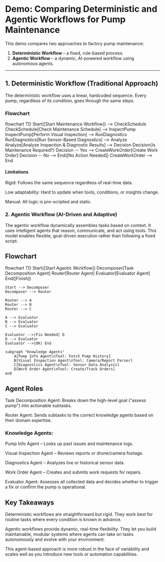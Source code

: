# Demo: Comparing Deterministic and Agentic Workflows for Pump Maintenance

This demo compares two approaches to factory pump maintenance:

1. **Deterministic Workflow** – a fixed, rule-based process.
2. **Agentic Workflow** – a dynamic, AI-powered workflow using autonomous agents.

---

## 1. Deterministic Workflow (Traditional Approach)

The deterministic workflow uses a linear, hardcoded sequence. Every pump, regardless of its condition, goes through the same steps.

### Flowchart

flowchart TD
    Start([Start Maintenance Workflow]) --> CheckSchedule
    CheckSchedule[Check Maintenance Schedule] --> InspectPump
    InspectPump[Perform Visual Inspection] --> RunDiagnostics
    RunDiagnostics[Run Sensor-Based Diagnostics] --> Analyze
    Analyze[Analyze Inspection & Diagnostic Results] --> Decision
    Decision{Is Maintenance Required?}
    Decision -- Yes --> CreateWorkOrder[Create Work Order]
    Decision -- No --> End([No Action Needed])
    CreateWorkOrder --> End

#### Limitations
Rigid: Follows the same sequence regardless of real-time data.

Low adaptability: Hard to update when tools, conditions, or insights change.

Manual: All logic is pre-scripted and static.

### 2. Agentic Workflow (AI-Driven and Adaptive)
The agentic workflow dynamically assembles tasks based on context. It uses intelligent agents that reason, communicate, and act using tools. This model enables flexible, goal-driven execution rather than following a fixed script.

## Flowchart

flowchart TD
    Start([Start Agentic Workflow])
    Decomposer[Task Decomposition Agent]
    Router[Router Agent]
    Evaluator[Evaluator Agent]
    End([Finish])

    Start --> Decomposer
    Decomposer --> Router

    Router --> A
    Router --> B
    Router --> C

    A --> Evaluator
    B --> Evaluator
    C --> Evaluator

    Evaluator -->|Fix Needed| D
    D --> Evaluator
    Evaluator -->|OK| End

    subgraph "Knowledge Agents"
        A[Pump Info Agent\nTool: Fetch Pump History]
        B[Visual Inspection Agent\nTool: Camera/Report Parser]
        C[Diagnostics Agent\nTool: Sensor Data Analysis]
        D[Work Order Agent\nTool: Create/Track Orders]
    end

## Agent Roles
Task Decomposition Agent: Breaks down the high-level goal ("assess pump") into actionable subtasks.

Router Agent: Sends subtasks to the correct knowledge agents based on their domain expertise.

### Knowledge Agents:

Pump Info Agent – Looks up past issues and maintenance logs.

Visual Inspection Agent – Reviews reports or drone/camera footage.

Diagnostics Agent – Analyzes live or historical sensor data.

Work Order Agent – Creates and submits work requests for repairs.

Evaluator Agent: Assesses all collected data and decides whether to trigger a fix or confirm the pump is operational.



## Key Takeaways
Deterministic workflows are straightforward but rigid. They work best for routine tasks where every condition is known in advance.

Agentic workflows provide dynamic, real-time flexibility. They let you build maintainable, modular systems where agents can take on tasks autonomously and evolve with your environment.

This agent-based approach is more robust in the face of variability and scales well as you introduce new tools or automation capabilities.
